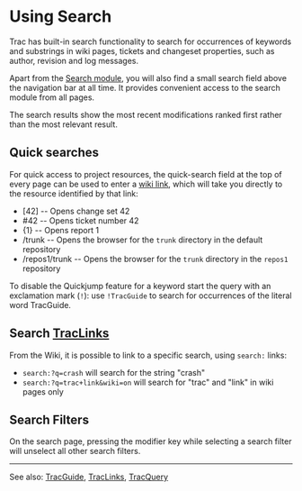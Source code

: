 # Using Search


Trac has built-in search functionality to search for occurrences of keywords and substrings in wiki pages, tickets and changeset properties, such as author, revision and log messages.


Apart from the [Search module](/trac/ghc/search), you will also find a small search field above the navigation bar at all time. It provides convenient access to the search module from all pages.


The search results show the most recent modifications ranked first rather than the most relevant result.

## Quick searches


For quick access to project resources, the quick-search field at the top of every page can be used to enter a [wiki link](trac-links), which will take you directly to the resource identified by that link:

- \[42\] -- Opens change set 42
- \#42 -- Opens ticket number 42
- {1} -- Opens report 1
- /trunk -- Opens the browser for the `trunk` directory in the default repository
- /repos1/trunk -- Opens the browser for the `trunk` directory in the `repos1` repository


To disable the Quickjump feature for a keyword start the query with an exclamation mark (`!`): use `!TracGuide` to search for occurrences of the literal word TracGuide.

## Search [TracLinks](trac-links)


From the Wiki, it is possible to link to a specific search, using `search:` links:

- `search:?q=crash` will search for the string "crash" 
- `search:?q=trac+link&wiki=on` will search for "trac" and "link" in wiki pages only

## Search Filters


On the search page, pressing the modifier key while selecting a search filter will unselect all other search filters.

---


See also: [TracGuide](trac-guide), [TracLinks](trac-links), [TracQuery](trac-query)